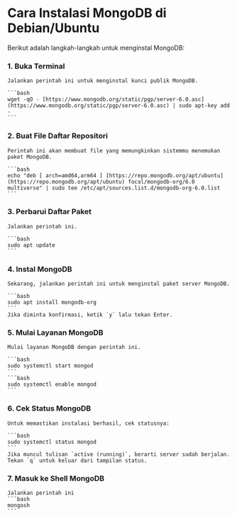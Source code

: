 # Cara Instalasi MongoDB di Debian/Ubuntu

Berikut adalah langkah-langkah untuk menginstal MongoDB:

### 1.  **Buka Terminal**
    Jalankan perintah ini untuk menginstal kunci publik MongoDB.
    
    ```bash
    wget -qO - [https://www.mongodb.org/static/pgp/server-6.0.asc](https://www.mongodb.org/static/pgp/server-6.0.asc) | sudo apt-key add -
    ```

### 2.  **Buat File Daftar Repositori**
    Perintah ini akan membuat file yang memungkinkan sistemmu menemukan paket MongoDB.
    
    ```bash
    echo "deb [ arch=amd64,arm64 ] [https://repo.mongodb.org/apt/ubuntu](https://repo.mongodb.org/apt/ubuntu) focal/mongodb-org/6.0 multiverse" | sudo tee /etc/apt/sources.list.d/mongodb-org-6.0.list
    ```

### 3.  **Perbarui Daftar Paket**
    Jalankan perintah ini.
    
    ```bash
    sudo apt update
    ```

### 4.  **Instal MongoDB**
    Sekarang, jalankan perintah ini untuk menginstal paket server MongoDB.
    
    ```bash
    sudo apt install mongodb-org
    ```
    Jika diminta konfirmasi, ketik `y` lalu tekan Enter.
    
### 5.  **Mulai Layanan MongoDB**
    Mulai layanan MongoDB dengan perintah ini.
    
    ```bash
    sudo systemctl start mongod
    ```
    ```bash 
    sudo systemctl enable mongod 
    ```

### 6.  **Cek Status MongoDB**
    Untuk memastikan instalasi berhasil, cek statusnya:
    
    ```bash
    sudo systemctl status mongod
    ```
    Jika muncul tulisan `active (running)`, berarti server sudah berjalan. Tekan `q` untuk keluar dari tampilan status.

### 7. **Masuk ke Shell MongoDB**
    Jalankan perintah ini 
    ```bash 
    mongosh
    ```